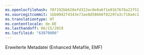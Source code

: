 ```yaml
---
ms.openlocfilehash: f8f192bb628efd322ec0e0a6f1e01b76f8a22f51
ms.sourcegitcommit: 1bb00d2f4343e73ae8d58668f02297a3cf10a4c1
ms.translationtype: HT
ms.contentlocale: de-DE
ms.lasthandoff: 06/15/2019
ms.locfileid: "63879086"
---
```

Erweiterte Metadatei (Enhanced Metafile, EMF)